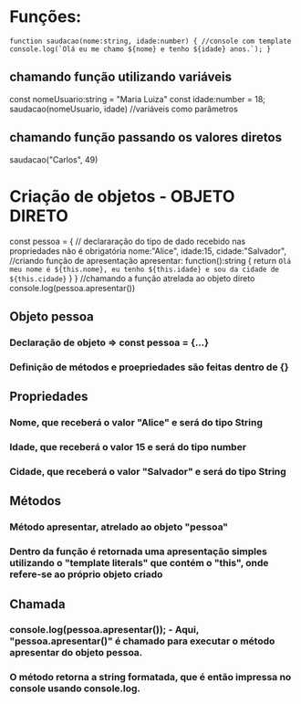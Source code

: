 # Funções: 
``
function saudacao(nome:string, idade:number) {
    //console com template 
    console.log(`Olá eu me chamo ${nome} e tenho ${idade} anos.`);
}
``

## chamando função utilizando variáveis
const nomeUsuario:string = "Maria Luiza"
const idade:number = 18;
saudacao(nomeUsuario, idade) //variáveis como parâmetros

## chamando função passando os valores diretos
saudacao("Carlos", 49)

# Criação de objetos - OBJETO DIRETO

const pessoa = {
    // declararação do tipo de dado recebido nas propriedades não é obrigatória
    nome:"Alice",
    idade:15,
    cidade:"Salvador",
    //criando função de apresentação 
    apresentar: function():string {
    return `Olá meu nome é ${this.nome}, eu tenho ${this.idade} e sou da cidade de ${this.cidade}`
}
}
//chamando a função atrelada ao objeto direto
console.log(pessoa.apresentar())

## Objeto pessoa
### Declaração de objeto => const pessoa = {...}
### Definição de métodos e proepriedades são feitas dentro de {}

## Propriedades
### Nome, que receberá o valor "Alice" e será do tipo String
### Idade, que receberá o valor 15 e será do tipo number
### Cidade, que receberá o valor "Salvador" e será do tipo String

## Métodos
### Método apresentar, atrelado ao objeto "pessoa"
### Dentro da função é retornada uma apresentação simples utilizando o "template literals" que contém o "this", onde refere-se ao próprio objeto criado

## Chamada
### console.log(pessoa.apresentar()); - Aqui, "pessoa.apresentar()" é chamado para executar o método apresentar do objeto pessoa.
### O método retorna a string formatada, que é então impressa no console usando console.log.
